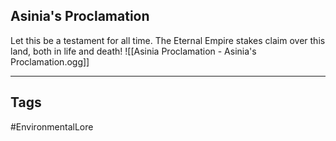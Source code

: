 ## Asinia's Proclamation
Let this be a testament for all time. The Eternal Empire stakes claim over this land, both in life and death!
![[Asinia Proclamation - Asinia's Proclamation.ogg]]

---
## Tags
#EnvironmentalLore 